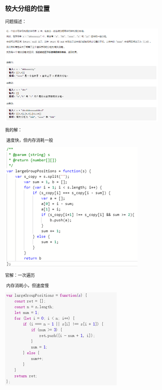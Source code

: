 ## 较大分组的位置

问题描述：

![image-20210106154518052](../img/image-20210106154518052.png)

我的解：

​		速度快，但内存消耗一般

![image-20210106160330159](../img/image-20210106160330159.png)

官解：一次遍历

​		内存消耗小，但速度慢

![image-20210106160829868](../img/image-20210106160829868.png)





